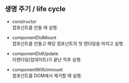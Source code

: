 ## 생명 주기 / life cycle

- constructor  
컴포넌트를 만들 때 실행.

- componentDidMount  
컴포넌트를 만들고 해당 컴포넌트의 첫 렌더링을 마치고 실행.


- componentDidUpdate  
리렌더링(업데이트)가 끝난 직후 실행.

- componentWillUnmount  
컴포넌트를 DOM에서 제거할 때 실행.



